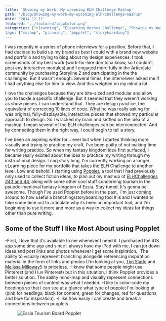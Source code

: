 ```yaml
---
title: 'Showing my Work: My upcoming ELH Challenge Mashup'
path: "/blog/showing-my-work-my-upcoming-elh-challenge-mashup"
date: '2014-12-11'
featured: "../featured/logoColor.png"
categories: ["elearning", "Elearning Heroes Challenge", "Showing my Work"]
tags: ["mashup", "planning", "popplet", "storyboarding"]
---
```


I was recently in a series of phone interviews for a position. Before that, I had decided to build up my brand as best I could with a brand new website and portfolio and trying to blog about my design experiences. I took screenshots of my best work (work-for-hire don'tcha know, so I couldn't post any interactive modules) and I engaged more fully in the Articulate community by purchasing Storyline 2 and participating in the the challenges. But it wasn't enough. Several times, the interviewer asked me if I had anything else for him to view. And this weighed on my mind a lot.

I love the challenges because they are bite-sized and modular and allow you to tackle a specific challenge. But it seemed that they weren't working as show pieces. I can understand that. They are design practice, the equivalent of correcting 10 lines of code. What he was really asking for was original, fully-displayable, interactive pieces that showed my particular approach to design. So I wracked my brain and settled on the idea of a mashup. I mean several of the ELH challenges can be interconnected. And by connecting them in the right way, I could begin to tell a story.

I've been an aspiring writer for... ever but when I started thinking more visually and trying to practice my craft, I've been guilty of not making time for writing practice. So when my fantasy kingdom idea first surfaced, I became really excited about the idea to practice my writing through my instructional design. Long story long, I'm currently working on a longer eLearning piece for my portfolio that takes the ELH Challenge to another level. Low and behold, I starting using [Popplet](http://popplet.com/), a tool that I had previously only used to collect fiction ideas, to plan out my mashup of [ELHChallenges #43 and 44](https://community.articulate.com/articles/elearning-challenges "ELearning Challenges"), along with some other cool stuff concerning tourism in the psuedo-medieval fantasy kingdom of Essia. Stay tuned. It's gonna be awesome. Though I've used Popplet before in the past,  I'm just coming around to how useful a branching/storyboarding tool it is and I wanted to take some time out to articulate why its been an important tool, and I'm beginning to use it more and more as a way to collect my ideas for things other than pure writing.

## Some of the Stuff I like Most About using Popplet

-First, I love that it's available to me whenever I need it. I purchased the iOS app some time ago and since I always have my iPad with me, I can jot down ideas and post links and photos whenever I get some inspiration. -The ability to visually represent branching alongside referencing inspiration material in the form of links and photos (I'm looking at you, [Tim Slade](Vhttp://www.tim-slade.com/meet-the-team-e-learning-template--jul.-19,-2014.html#.VIif48nj-tLttp:// "MEET THE TEAM E-LEARNING TEMPLATE") and [Melissa Milloway](https://025424c758f35501ccb783f8824bd85e0bee8ded.googledrive.com/host/0B5y_QMyqV7ZvMUtjM25aS29qa1E/ "Melissa's Interactive Org Chart")!) is priceless. -I know that some people might use Pinterest (and I luv Pinterest) but in this situation, I think Popplet provides a better solution. The ability mind-map and visually represent connections between pieces of content was what I needed. -I like to color-code my headings so that I can see at a glance what type of popplet I'm looking at (pink for headings, black for content, green for changes, red for questions, and blue for inspiration). -I like how easily I can create and break a connections between popplets.

<figure>
  <img
    sizes="(max-width: 810px) 100vw, 810px"
    srcset="https://res.cloudinary.com/dhdaswa6t/image/upload/f_auto,q_60,w_203/v1530396697/blog/unnamed.jpg 203w,
            https://res.cloudinary.com/dhdaswa6t/image/upload/f_auto,q_60,w_405/v1530396697/blog/unnamed.jpg 405w,
            https://res.cloudinary.com/dhdaswa6t/image/upload/f_auto,q_60,w_810/v1530396697/blog/unnamed.jpg 810w,
            https://res.cloudinary.com/dhdaswa6t/image/upload/f_auto,q_60,w_1215/v1530396697/blog/unnamed.jpg 1215w"
    src="https://res.cloudinary.com/dhdaswa6t/image/upload/f_auto,q_60,w_810/v1530396697/blog/unnamed.jpg"
    alt="Essia Tourism Board Popplet" />
</figure>
